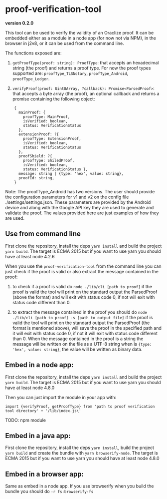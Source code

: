 # proof-verification-tool

**version 0.2.0**

This tool can be used to verify the validity of an Oraclize proof. It can be embedded either as a module in a node app (for now not via NPM), in the browser in j2v8, or it can be used from the command line.

The functions exposed are:

1. `getProofType(proof: string): ProofType`: that accepts an hexadecimal string (the proof) and returns a proof type. For now the proof types supported are: `proofType_TLSNotary`, `proofType_Android`, `proofType_Ledger`.

2. `verifyProof(proof: Uint8Array, ?callback): Promise<ParsedProof>`: that accepts a byte array (the proof), an optional callback and returns a promise containing the following object:
```
    {
      mainProof: {
        proofType: MainProof,
        isVerified: boolean,
        status: VerificationStatus
      },
      extensionProof: ?{
        proofType: ExtensionProof, 
        isVerified: boolean,
        status: VerificationStatus
      },
      proofShield: ?{
        proofType: ShiledProof, 
        isVerified: boolean,
        status: VerificationStatus },
      message: string | {type: 'hex', value: string},
      proofId: string,
    }
```

Note: The proofType_Android has two versions. The user should provide the configuration parameters for v1 and v2 on the config file ./settings/settings.json. These parameters are provided by the Android device and along with the Google API key they are used to generate and validate the proof. The values provided here are just examples of how they are used.

## Use from command line

First clone the repository, install the deps `yarn install` and build the project `yarn build`. The target is ECMA 2015 but if you want to use yarn you should have at least node 4.2.6

When you use the `proof-verification-tool` from the command line you can just check if the proof is valid or also extract the message contained in the proof:

1. to check if a proof is valid do `node ./lib/cli [path to proof]` if the proof is valid the tool will print on the standard output the ParsedProof (above the format) and will exit with status code 0, if not will exit with status code different than 0.

2. to extract the message contained in the proof you should do `node ./lib/cli [path to proof] -s [path to output file]` if the proof is valid the tool will print on the standard output the ParsedProof (the format is mentioned above), will save the proof in the specified path and it will exit with status code 0, if not it will exit with status code different than 0. When the message contained in the proof is a string the message will be written on the file as a UTF-8 string when is `{type: 'hex', value: string}`, the value will be written as binary data.

## Embed in a node app:

First clone the repository, install the deps `yarn install` and build the project `yarn build`. The target is ECMA 2015 but if you want to use yarn you should have at least node 4.8.0

Then you can just import the module in your app with:
```
import {verifyProof, getProofType} from 'path to proof verification tool directory' + '/lib/index.js\'
```

TODO: npm module

## Embed in a java app:

First clone the repository, install the deps `yarn install`, build the project `yarn build` and create the bundle with `yarn browserify-node`. The target is ECMA 2015 but if you want to use yarn you should have at least node 4.8.0

## Embed in a browser app:

Same as embed in a node app. If you use browserify when you build the bundle you should do `-r fs:browserify-fs`
